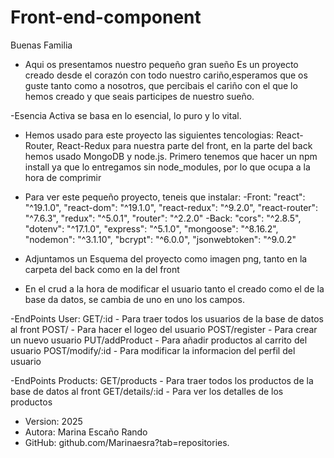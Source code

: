 # Front-end-component

Buenas Familia

- Aqui os presentamos nuestro pequeño gran sueño
Es un proyecto creado desde el corazón con todo nuestro cariño,esperamos que os guste tanto como a nosotros, que percibais el cariño con el que lo hemos creado y que seais participes de nuestro sueño.

-Esencia Activa se basa en lo esencial, lo puro y lo vital.

- Hemos usado para este proyecto las siguientes tencologias: React- Router, React-Redux para nuestra parte del front,
en la parte del back hemos usado MongoDB y node.js.
Primero tenemos que hacer un npm install ya que lo entregamos sin node_modules, por lo que ocupa a la hora de comprimir

- Para ver este pequeño proyecto, teneis que instalar:
 -Front:
 "react": "^19.1.0",
    "react-dom": "^19.1.0",
    "react-redux": "^9.2.0",
    "react-router": "^7.6.3",
    "redux": "^5.0.1",
    "router": "^2.2.0"
 -Back:
   "cors": "^2.8.5",
    "dotenv": "^17.1.0",
    "express": "^5.1.0",
    "mongoose": "^8.16.2",
    "nodemon": "^3.1.10",
     "bcrypt": "^6.0.0",
    "jsonwebtoken": "^9.0.2"

- Adjuntamos un Esquema del proyecto como imagen png, tanto en la carpeta del back como en la del front

- En el crud a la hora de modificar el usuario tanto el creado como el de la base da datos, se cambia de uno en uno los campos.

-EndPoints User:
GET/:id - Para traer todos los usuarios de la base de datos al front
POST/ - Para hacer el logeo del usuario
POST/register - Para crear un nuevo usuario
PUT/addProduct - Para añadir productos al carrito del usuario
POST/modify/:id - Para modificar la informacion del perfil del usuario

-EndPoints Products:
GET/products - Para traer todos los productos de la base de datos al front
GET/details/:id - Para ver los detalles de los productos

- Version: 2025
- Autora: Marina Escaño Rando
- GitHub: github.com/Marinaesra?tab=repositories.
